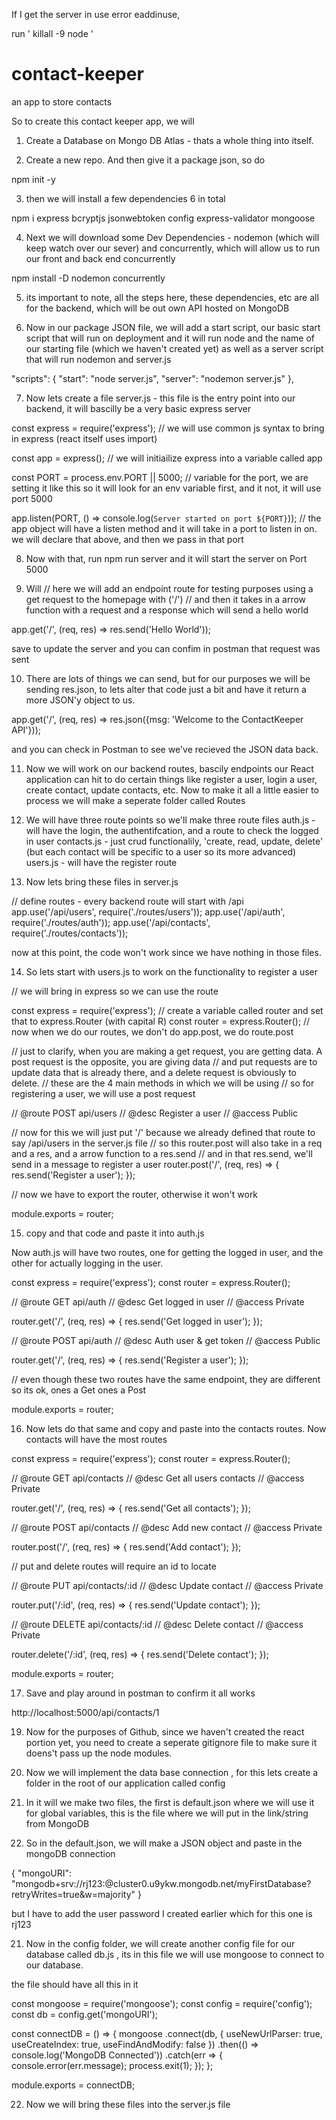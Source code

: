 If I get the server in use error eaddinuse,

run ' killall -9 node '

# contact-keeper

an app to store contacts

So to create this contact keeper app, we will

1. Create a Database on Mongo DB Atlas - thats a whole thing into itself.

2. Create a new repo. And then give it a package json, so do

npm init -y

3. then we will install a few dependencies 6 in total

npm i express bcryptjs jsonwebtoken config express-validator mongoose

4. Next we will download some Dev Dependencies - nodemon (which will keep watch over our sever) and concurrently, which will allow us to run our front and back end concurrently

npm install -D nodemon concurrently

5. its important to note, all the steps here, these dependencies, etc are all for the backend, which will be out own API hosted on MongoDB

6. Now in our package JSON file, we will add a start script, our basic start script that will run on deployment and it will run node and the name of our starting file (which we haven't created yet) as well as a server script that will run nodemon and server.js

"scripts": {
"start": "node server.js",
"server": "nodemon server.js"
},

7. Now lets create a file server.js - this file is the entry point into our backend, it will bascilly be a very basic express server

const express = require('express'); // we will use common js syntax to bring in express (react itself uses import)

const app = express(); // we will initiailize express into a variable called app

const PORT = process.env.PORT || 5000; // variable for the port, we are setting it like this so it will look for an env variable first, and it not, it will use port 5000

app.listen(PORT, () => console.log(`Server started on port ${PORT}`)); // the app object will have a listen method and it will take in a port to listen in on. we will declare that above, and then we pass in that port

8. Now with that, run npm run server and it will start the server on Port 5000

9. Will
   // here we will add an endpoint route for testing purposes using a get request to the homepage with ('/')
   // and then it takes in a arrow function with a request and a response which will send a hello world

app.get('/', (req, res) => res.send('Hello World'));

save to update the server and you can confim in postman that request was sent

10. There are lots of things we can send, but for our purposes we will be sending res.json, to lets alter that code just a bit and have it return a more JSON'y object to us.

app.get('/', (req, res) => res.json({msg: 'Welcome to the ContactKeeper API'}));

and you can check in Postman to see we've recieved the JSON data back.

11. Now we will work on our backend routes, bascily endpoints our React application can hit to do certain things like register a user, login a user, create contact, update contacts, etc. Now to make it all a little easier to process we will make a seperate folder called Routes

12. We will have three route points so we'll make three route files
    auth.js - will have the login, the authentifcation, and a route to check the logged in user
    contacts.js - just crud functionalily, 'create, read, update, delete' (but each contact will be specific to a user so its more advanced)
    users.js - will have the register route

13. Now lets bring these files in server.js

// define routes - every backend route will start with /api
app.use('/api/users', require('./routes/users'));
app.use('/api/auth', require('./routes/auth'));
app.use('/api/contacts', require('./routes/contacts'));

now at this point, the code won't work since we have nothing in those files.

14. So lets start with users.js to work on the functionality to register a user

// we will bring in express so we can use the route

const express = require('express');
// create a variable called router and set that to express.Router (with capital R)
const router = express.Router();
// now when we do our routes, we don't do app.post, we do route.post

// just to clarify, when you are making a get request, you are getting data. A post request is the opposite, you are giving data
// and put requests are to update data that is already there, and a delete request is obviously to delete.
// these are the 4 main methods in which we will be using
// so for registering a user, we will use a post request

// @route POST api/users
// @desc Register a user
// @access Public

// now for this we will just put '/' because we already defined that route to say /api/users in the server.js file
// so this router.post will also take in a req and a res, and a arrow function to a res.send
// and in that res.send, we'll send in a message to register a user
router.post('/', (req, res) => {
res.send('Register a user');
});

// now we have to export the router, otherwise it won't work

module.exports = router;

15. copy and that code and paste it into auth.js

Now auth.js will have two routes, one for getting the logged in user, and the other for actually logging in the user.

const express = require('express');
const router = express.Router();

// @route GET api/auth
// @desc Get logged in user
// @access Private

router.get('/', (req, res) => {
res.send('Get logged in user');
});

// @route POST api/auth
// @desc Auth user & get token
// @access Public

router.get('/', (req, res) => {
res.send('Register a user');
});

// even though these two routes have the same endpoint, they are different so its ok, ones a Get ones a Post

module.exports = router;

16. Now lets do that same and copy and paste into the contacts routes. Now contacts will have the most routes

const express = require('express');
const router = express.Router();

// @route GET api/contacts
// @desc Get all users contacts
// @access Private

router.get('/', (req, res) => {
res.send('Get all contacts');
});

// @route POST api/contacts
// @desc Add new contact
// @access Private

router.post('/', (req, res) => {
res.send('Add contact');
});

// put and delete routes will require an id to locate

// @route PUT api/contacts/:id
// @desc Update contact
// @access Private

router.put('/:id', (req, res) => {
res.send('Update contact');
});

// @route DELETE api/contacts/:id
// @desc Delete contact
// @access Private

router.delete('/:id', (req, res) => {
res.send('Delete contact');
});

module.exports = router;

17. Save and play around in postman to confirm it all works

http://localhost:5000/api/contacts/1

19. Now for the purposes of Github, since we haven't created the react portion yet, you need to create a seperate gitignore file to make sure it doens't pass up the node modules.

20. Now we will implement the data base connection , for this lets create a folder in the root of our application called config

21. In it will we make two files, the first is default.json where we will use it for global variables, this is the file where we will put in the link/string from MongoDB

22. So in the default.json, we will make a JSON object and paste in the mongoDB connection

{
"mongoURI": "mongodb+srv://rj123:<password>@cluster0.u9ykw.mongodb.net/myFirstDatabase?retryWrites=true&w=majority"
}

but I have to add the user password I created earlier which for this one is rj123

21. Now in the config folder, we will create another config file for our database called db.js , its in this file we will use mongoose to connect to our database.

the file should have all this in it

const mongoose = require('mongoose');
const config = require('config');
const db = config.get('mongoURI');

const connectDB = () => {
mongoose
.connect(db, {
useNewUrlParser: true,
useCreateIndex: true,
useFindAndModify: false
})
.then(() => console.log('MongoDB Connected'))
.catch(err => {
console.error(err.message);
process.exit(1);
});
};

module.exports = connectDB;

22. Now we will bring these files into the server.js file

